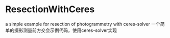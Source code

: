 # ResectionWithCeres
a simple example for resection of photogrammetry with ceres-solver 
一个简单的摄影测量前方交会示例代码，使用ceres-solver实现
